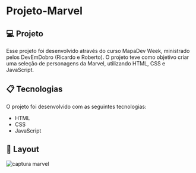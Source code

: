 # Projeto-Marvel

## 💻 Projeto

Esse projeto foi desenvolvido através do curso MapaDev Week, ministrado pelos DevEmDobro (Ricardo e Roberto). O projeto teve como objetivo criar uma seleção de personagens da Marvel, utilizando
HTML, CSS e JavaScript.

## 📋 Tecnologias 

O projeto foi desenvolvido com as seguintes tecnologias:

- HTML
- CSS
- JavaScript

## 🎨 Layout
![captura marvel](https://user-images.githubusercontent.com/93690908/169342116-4ea0e4ea-6826-4dd6-99b5-20a8481a8ff9.JPG)
